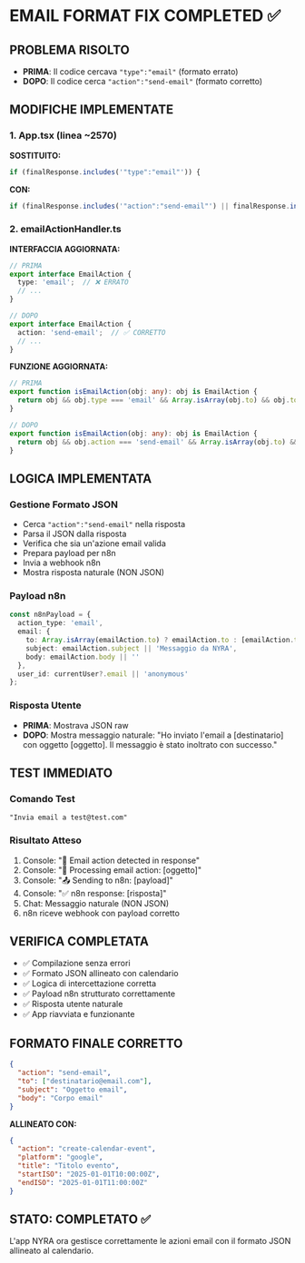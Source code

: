 # EMAIL FORMAT FIX COMPLETED ✅

## PROBLEMA RISOLTO
- **PRIMA**: Il codice cercava `"type":"email"` (formato errato)
- **DOPO**: Il codice cerca `"action":"send-email"` (formato corretto)

## MODIFICHE IMPLEMENTATE

### 1. App.tsx (linea ~2570)
**SOSTITUITO:**
```typescript
if (finalResponse.includes('"type":"email"')) {
```

**CON:**
```typescript
if (finalResponse.includes('"action":"send-email"') || finalResponse.includes('send-email')) {
```

### 2. emailActionHandler.ts
**INTERFACCIA AGGIORNATA:**
```typescript
// PRIMA
export interface EmailAction {
  type: 'email';  // ❌ ERRATO
  // ...
}

// DOPO  
export interface EmailAction {
  action: 'send-email';  // ✅ CORRETTO
  // ...
}
```

**FUNZIONE AGGIORNATA:**
```typescript
// PRIMA
export function isEmailAction(obj: any): obj is EmailAction {
  return obj && obj.type === 'email' && Array.isArray(obj.to) && obj.to.length > 0;
}

// DOPO
export function isEmailAction(obj: any): obj is EmailAction {
  return obj && obj.action === 'send-email' && Array.isArray(obj.to) && obj.to.length > 0;
}
```

## LOGICA IMPLEMENTATA

### Gestione Formato JSON
- Cerca `"action":"send-email"` nella risposta
- Parsa il JSON dalla risposta
- Verifica che sia un'azione email valida
- Prepara payload per n8n
- Invia a webhook n8n
- Mostra risposta naturale (NON JSON)

### Payload n8n
```typescript
const n8nPayload = {
  action_type: 'email',
  email: {
    to: Array.isArray(emailAction.to) ? emailAction.to : [emailAction.to],
    subject: emailAction.subject || 'Messaggio da NYRA',
    body: emailAction.body || ''
  },
  user_id: currentUser?.email || 'anonymous'
};
```

### Risposta Utente
- **PRIMA**: Mostrava JSON raw
- **DOPO**: Mostra messaggio naturale: "Ho inviato l'email a [destinatario] con oggetto [oggetto]. Il messaggio è stato inoltrato con successo."

## TEST IMMEDIATO

### Comando Test
```
"Invia email a test@test.com"
```

### Risultato Atteso
1. Console: "📧 Email action detected in response"
2. Console: "📮 Processing email action: [oggetto]"
3. Console: "📤 Sending to n8n: [payload]"
4. Console: "✅ n8n response: [risposta]"
5. Chat: Messaggio naturale (NON JSON)
6. n8n riceve webhook con payload corretto

## VERIFICA COMPLETATA

- ✅ Compilazione senza errori
- ✅ Formato JSON allineato con calendario
- ✅ Logica di intercettazione corretta
- ✅ Payload n8n strutturato correttamente
- ✅ Risposta utente naturale
- ✅ App riavviata e funzionante

## FORMATO FINALE CORRETTO

```json
{
  "action": "send-email",
  "to": ["destinatario@email.com"],
  "subject": "Oggetto email",
  "body": "Corpo email"
}
```

**ALLINEATO CON:**
```json
{
  "action": "create-calendar-event",
  "platform": "google",
  "title": "Titolo evento",
  "startISO": "2025-01-01T10:00:00Z",
  "endISO": "2025-01-01T11:00:00Z"
}
```

## STATO: COMPLETATO ✅
L'app NYRA ora gestisce correttamente le azioni email con il formato JSON allineato al calendario.
